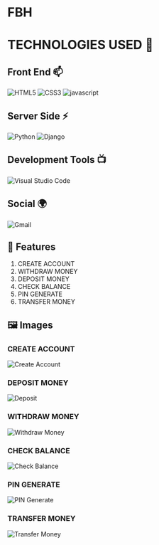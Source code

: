 # FBH
# TECHNOLOGIES USED 📌

## Front End 📫

![HTML5](https://img.shields.io/badge/html5-%23E34F26.svg?style=for-the-badge&logo=html5&logoColor=white)
![CSS3](https://img.shields.io/badge/css3-%231572B6.svg?style=for-the-badge&logo=css3&logoColor=white)
![javascript](https://img.shields.io/badge/JavaScript-F7DF1E?style=for-the-badge&logo=javascript&logoColor=black)

## Server Side ⚡
![Python](https://img.shields.io/badge/python-3670A0?style=for-the-badge&logo=python&logoColor=ffdd54)
![Django](https://img.shields.io/badge/django-%23092E20.svg?style=for-the-badge&logo=django&logoColor=white)


## Development Tools 📺

![Visual Studio Code](https://img.shields.io/badge/Visual%20Studio%20Code-0078d7.svg?style=for-the-badge&logo=visual-studio-code&logoColor=white)
## Social 🌍

![Gmail](https://img.shields.io/badge/Gmail-D14836?style=for-the-badge&logo=gmail&logoColor=white)

## 🚀 Features

1. CREATE ACCOUNT  
2. WITHDRAW MONEY  
3. DEPOSIT MONEY  
4. CHECK BALANCE  
5. PIN GENERATE  
6. TRANSFER MONEY

## 🖼️ Images

### CREATE ACCOUNT

![Create Account](https://github.com/user-attachments/assets/2394817a-781b-4cb6-8005-cb08bc529335)

### DEPOSIT MONEY

![Deposit](https://github.com/user-attachments/assets/39741126-cf1e-4e83-908e-0cf8823a530d)

### WITHDRAW MONEY  
![Withdraw Money](URL_TO_IMAGE)

### CHECK BALANCE  
![Check Balance](URL_TO_IMAGE)

### PIN GENERATE  
![PIN Generate](URL_TO_IMAGE)

### TRANSFER MONEY  
![Transfer Money](URL_TO_IMAGE)











